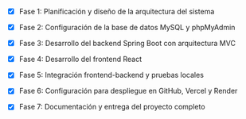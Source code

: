 - [x] Fase 1: Planificación y diseño de la arquitectura del sistema
- [x] Fase 2: Configuración de la base de datos MySQL y phpMyAdmin
- [x] Fase 3: Desarrollo del backend Spring Boot con arquitectura MVC
- [x] Fase 4: Desarrollo del frontend React
- [x] Fase 5: Integración frontend-backend y pruebas locales
- [x] Fase 6: Configuración para despliegue en GitHub, Vercel y Render
- [x] Fase 7: Documentación y entrega del proyecto completo

